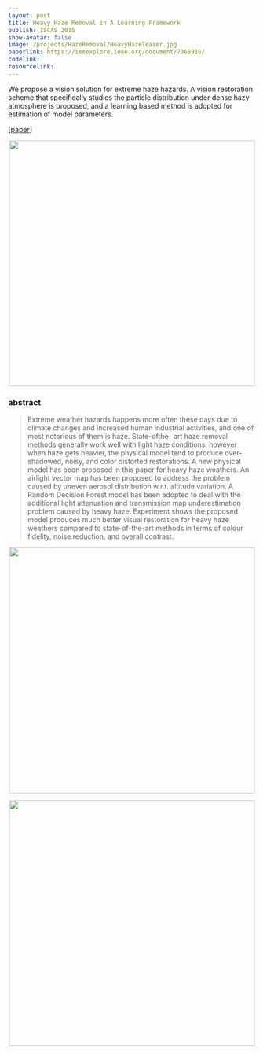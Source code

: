 ```yaml
---
layout: post
title: Heavy Haze Removal in A Learning Framework
publish: ISCAS 2015
show-avatar: false
image: /projects/HazeRemoval/HeavyHazeTeaser.jpg
paperlink: https://ieeexplore.ieee.org/document/7368916/
codelink: 
resourcelink: 
---
```


We propose a vision solution for extreme haze hazards. A vision restoration scheme that specifically studies the particle distribution under dense hazy atmosphere is proposed, and a learning based method is adopted for estimation of model parameters.  
  
    
    
    
\[[paper](https://ieeexplore.ieee.org/document/7368916/)\]
  
<p align="center">
<img src="https://hotndy.github.io/projects/HazeRemoval/HeavyHazeTeaser.jpg" width="500px"/>
</p>

### abstract
> Extreme weather hazards happens more often these days due to climate changes and increased human industrial activities, and one of most notorious of them is haze. State-ofthe- art haze removal methods generally work well with light haze conditions, however when haze gets heavier, the physical model tend to produce over-shadowed, noisy, and color distorted restorations. A new physical model has been proposed in this paper for heavy haze weathers. An airlight vector map has been proposed to address the problem caused by uneven aerosol distribution w.r.t. altitude variation. A Random Decision Forest model has been adopted to deal with the additional light attenuation
and transmission map underestimation problem caused by heavy haze. Experiment shows the proposed model produces much better visual restoration for heavy haze weathers compared to state-of-the-art methods in terms of colour fidelity, noise reduction, and overall contrast.

<p align="center">
<img src="https://hotndy.github.io/projects/HazeRemoval/HeavyHazeOutput1.jpg" width="500px"/>
</p>
  
<p align="center">
<img src="https://hotndy.github.io/projects/HazeRemoval/HeavyHazeOutput2.jpg" width="500px"/>
</p>
